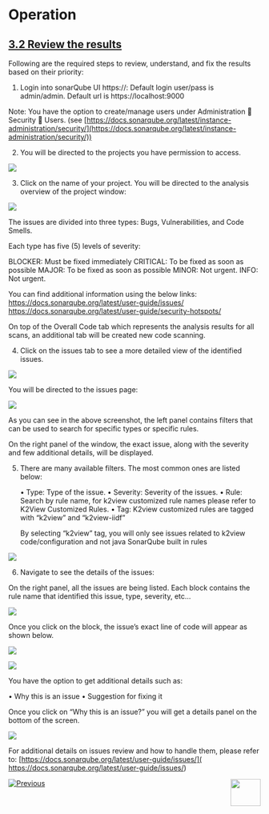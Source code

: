 # Operation



## **<u>3.2 Review the results</u>**

Following are the required steps to review, understand, and fix the results based on their priority:

1.	Login into sonarQube UI https://<sonar server ip>:<sonar server port>
Default login user/pass is admin/admin.
Default url is https://localhost:9000

Note: You have the option to create/manage users under Administration  Security  Users. (see [https://docs.sonarqube.org/latest/instance-administration/security/](https://docs.sonarqube.org/latest/instance-administration/security/))

2.	You will be directed to the projects you have permission to access.

![](articles/COE/SonarQube/images/03_projects.png)

3. Click on the name of your project. You will be directed to the analysis overview of the project window:

![](articles/COE/SonarQube/images/04_analysis_overview.png)

The issues are divided into three types: Bugs, Vulnerabilities, and Code Smells.

Each type has five (5) levels of severity:

BLOCKER:	Must be fixed immediately
CRITICAL:	To be fixed as soon as possible
MAJOR:	To be fixed as soon as possible
MINOR:	Not urgent.
INFO:		Not urgent.

You can find additional information using the below links:
https://docs.sonarqube.org/latest/user-guide/issues/
https://docs.sonarqube.org/latest/user-guide/security-hotspots/

On top of the Overall Code tab which represents the analysis results for all scans, an additional tab will be created new code scanning.



4.	Click on the issues tab to see a more detailed view of the identified issues.

![](articles/COE/SonarQube/images/05_issues.png)

You will be directed to the issues page:

![](articles/COE/SonarQube/images/06_issues_page.png)

As you can see in the above screenshot, the left panel contains filters that can be used to search for specific types or specific rules.

On the right panel of the window, the exact issue, along with the severity and few additional details, will be displayed.

5. There are many available filters. The most common ones are listed below:

   •	Type: Type of the issue.
   •	Severity: Severity of the issues.
   •	Rule: Search by rule name, for k2view customized rule names please refer to  K2View Customized Rules.
   •	Tag:	K2view customized rules are tagged with “k2view” and “k2view-iidf”

   By selecting “k2view” tag, you will only see issues related to k2view code/configuration and not java SonarQube built in rules 

![](articles/COE/SonarQube/images/07_tag.png)



6.	Navigate to see the details of the issues:

On the right panel, all the issues are being listed. Each block contains the rule name that identified this issue, type, severity, etc… 



![](articles/COE/SonarQube/images/08_issue_details.png)



Once you click on the block, the issue’s exact line of code will appear as shown below.

![](articles/COE/SonarQube/images/10_issue_line.png)

![](articles/COE/SonarQube/images/11_issue_code.png)



You have the option to get additional details such as:

•	Why this is an issue
•	Suggestion for fixing it

Once you click on “Why this is an issue?” you will get a details panel on the bottom of the screen.



![](articles/COE/SonarQube/images/12_why_issue.png)



For additional details on issues review and how to handle them, please refer to: [https://docs.sonarqube.org/latest/user-guide/issues/]( https://docs.sonarqube.org/latest/user-guide/issues/)





[![Previous](/articles/images/Previous.png)](/articles/COE/SonarQube/03_Operation/01_Scan.md)[<img align="right" width="60" height="54" src="/articles/images/Next.png">](/articles/COE/SonarQube/04_Operation/01_Customized_Rules.md)

